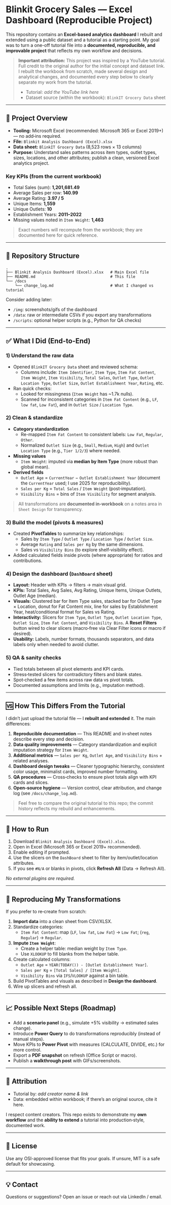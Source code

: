 
# Blinkit Grocery Sales — Excel Dashboard (Reproducible Project)

This repository contains an **Excel-based analytics dashboard** I rebuilt and extended using a public dataset and a tutorial as a starting point. My goal was to turn a one-off tutorial file into a **documented, reproducible, and improvable project** that reflects my own workflow and decisions.

> **Important attribution:** This project was inspired by a YouTube tutorial. Full credit to the original author for the initial concept and dataset link. I rebuilt the workbook from scratch, made several design and analytical changes, and documented every step below to clearly separate my work from the tutorial.
> - Tutorial: _add the YouTube link here_
> - Dataset source (within the workbook): `BlinkIT Grocery Data` sheet

---

## 🔎 Project Overview

- **Tooling:** Microsoft Excel (recommended: Microsoft 365 or Excel 2019+) — no add‑ins required.
- **File:** `Blinkit Analysis Dashboard (Excel).xlsx`
- **Data sheet:** `BlinkIT Grocery Data` (8,523 rows × 13 columns)
- **Purpose:** Understand sales patterns across item types, outlet types, sizes, locations, and other attributes; publish a clean, versioned Excel analytics project.

### Key KPIs (from the current workbook)
- Total Sales (sum): **1,201,681.49**
- Average Sales per row: **140.99**
- Average Rating: **3.97 / 5**
- Unique Items: **1,559**
- Unique Outlets: **10**
- Establishment Years: **2011–2022**
- Missing values noted in `Item Weight`: **1,463**

> Exact numbers will recompute from the workbook; they are documented here for quick reference.

---

## 🧱 Repository Structure

```
.
├── Blinkit Analysis Dashboard (Excel).xlsx   # Main Excel file
├── README.md                                 # This file
└── /docs
    └── change_log.md                         # What I changed vs tutorial
```

Consider adding later:
- `/img`: screenshots/gifs of the dashboard
- `/data`: raw or intermediate CSVs if you export any transformations
- `/scripts`: optional helper scripts (e.g., Python for QA checks)

---

## ✅ What I Did (End-to-End)

### 1) Understand the raw data
- Opened `BlinkIT Grocery Data` sheet and reviewed schema:
  - Columns include: `Item Identifier`, `Item Type`, `Item Fat Content`, `Item Weight`, `Item Visibility`, `Total Sales`, `Outlet Type`, `Outlet Location Type`, `Outlet Size`, `Outlet Establishment Year`, `Rating`, etc.
- Ran quick checks:
  - Looked for missingness (`Item Weight` has ~1.7k nulls).
  - Scanned for inconsistent categories in `Item Fat Content` (e.g., `LF`, `low fat`, `Low Fat`), and in `Outlet Size` / `Location Type`.

### 2) Clean & standardize
- **Category standardization**
  - Re-mapped `Item Fat Content` to consistent labels: `Low Fat`, `Regular`, `Other`.
  - Normalized `Outlet Size` (e.g., `Small`, `Medium`, `High`) and `Outlet Location Type` (e.g., `Tier 1/2/3`) where needed.
- **Missing values**
  - `Item Weight`: imputed via **median by Item Type** (more robust than global mean).
- **Derived fields**
  - `Outlet Age` = `CurrentYear` − `Outlet Establishment Year` (document the `CurrentYear` used; I use 2025 for reproducibility).
  - `Sales per Kg` = `Total Sales` / `Item Weight` (post‑imputation).
  - `Visibility Bins` = bins of `Item Visibility` for segment analysis.

> All transformations are **documented in‑workbook** on a notes area in `Sheet Design` for transparency.

### 3) Build the model (pivots & measures)
- Created **PivotTables** to summarize key relationships:
  - Sales by `Item Type` / `Outlet Type` / `Location Type` / `Outlet Size`.
  - Average `Rating` and `Sales per Kg` by the same dimensions.
  - Sales vs `Visibility Bins` (to explore shelf‑visibility effect).
- Added calculated fields inside pivots (where appropriate) for ratios and contributions.

### 4) Design the dashboard (`DashBoard` sheet)
- **Layout:** Header with KPIs → filters → main visual grid.
- **KPIs:** Total Sales, Avg Sales, Avg Rating, Unique Items, Unique Outlets, Outlet Age (median).
- **Visuals:** Clustered bar for Item Type sales, stacked bar for Outlet Type × Location, donut for Fat Content mix, line for sales by Establishment Year, heat/conditional format for Sales vs Rating.
- **Interactivity:** Slicers for `Item Type`, `Outlet Type`, `Outlet Location Type`, `Outlet Size`, `Item Fat Content`, and `Visibility Bins`. A **Reset Filters** button wired to clear slicers (macro‑free via Clear Filter icons or macro if desired).
- **Usability:** Labels, number formats, thousands separators, and data labels only when needed to avoid clutter.

### 5) QA & sanity checks
- Tied totals between all pivot elements and KPI cards.
- Stress‑tested slicers for contradictory filters and blank states.
- Spot‑checked a few items across raw data vs pivot totals.
- Documented assumptions and limits (e.g., imputation method).

---

## 🆚 How This Differs From the Tutorial

I didn’t just upload the tutorial file — I **rebuilt and extended** it. The main differences:

1. **Reproducible documentation** — This README and in‑sheet notes describe every step and decision.
2. **Data quality improvements** — Category standardization and explicit imputation strategy for `Item Weight`.
3. **Additional metrics** — `Sales per Kg`, `Outlet Age`, and `Visibility Bins` + related analyses.
4. **Dashboard design tweaks** — Cleaner typographic hierarchy, consistent color usage, minimalist cards, improved number formatting.
5. **QA procedures** — Cross‑checks to ensure pivot totals align with KPI cards and slices.
6. **Open‑source hygiene** — Version control, clear attribution, and change log (see `/docs/change_log.md`).

> Feel free to compare the original tutorial to this repo; the commit history reflects my rebuild and enhancements.

---

## 🚀 How to Run

1. Download `Blinkit Analysis Dashboard (Excel).xlsx`.
2. Open in Excel (Microsoft 365 or Excel 2019+ recommended).
3. Enable editing if prompted.
4. Use the slicers on the `DashBoard` sheet to filter by item/outlet/location attributes.
5. If you see `#N/A` or blanks in pivots, click **Refresh All** (Data → Refresh All).

_No external plugins are required._

---

## 🧪 Reproducing My Transformations

If you prefer to re‑create from scratch:

1. **Import data** into a clean sheet from CSV/XLSX.
2. Standardize categories:
   - `Item Fat Content`: map (`LF`, `low fat`, `Low Fat`) → `Low Fat`; (`reg`, `Regular`) → `Regular`.
3. **Impute `Item Weight`**:
   - Create a helper table: median weight by `Item Type`.
   - Use `XLOOKUP` to fill blanks from the helper table.
4. Create calculated columns:
   - `Outlet Age` = `YEAR(TODAY()) - [Outlet Establishment Year]`.
   - `Sales per Kg` = `[Total Sales] / [Item Weight]`.
   - `Visibility Bins` via `IFS`/`VLOOKUP` against a bin table.
5. Build PivotTables and visuals as described in **Design the dashboard**.
6. Wire up slicers and refresh all.

---

## 📈 Possible Next Steps (Roadmap)

- Add a **scenario panel** (e.g., simulate +5% visibility → estimated sales change).
- Introduce **Power Query** to do transformations reproducibly (instead of manual steps).
- Move KPIs to **Power Pivot** with measures (CALCULATE, DIVIDE, etc.) for more control.
- Export a **PDF snapshot** on refresh (Office Script or macro).
- Publish a **walkthrough post** with GIFs/screenshots.

---

## 🤝 Attribution

- Tutorial by: _add creator name & link_
- Data: embedded within workbook; if there’s an original source, cite it here.

I respect content creators. This repo exists to demonstrate my **own workflow** and the **ability to extend** a tutorial into production‑style, documented work.

---

## 📜 License

Use any OSI-approved license that fits your goals. If unsure, MIT is a safe default for showcasing.

---

## 💡 Contact

Questions or suggestions? Open an issue or reach out via LinkedIn / email.

